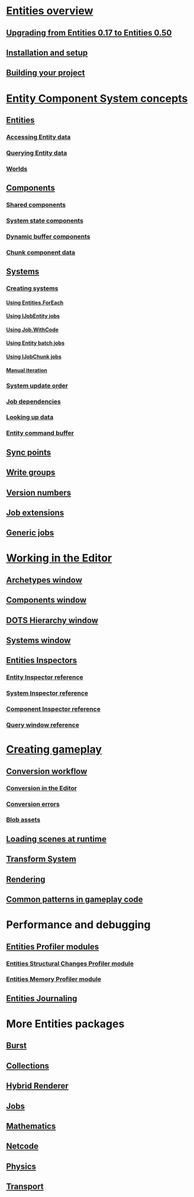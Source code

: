 # [Entities overview](index.md)
## [Upgrading from Entities 0.17 to Entities 0.50](upgrade-guide.md)
## [Installation and setup](install_setup.md)
## [Building your project](ecs_building_projects.md)
# [Entity Component System concepts](ecs_core.md)
## [Entities](ecs_entities.md)
### [Accessing Entity data](chunk_iteration.md)
### [Querying Entity data](ecs_entity_query.md)
### [Worlds](world.md)
## [Components](ecs_components.md)
### [Shared components](shared_component_data.md)
### [System state components](system_state_components.md)
### [Dynamic buffer components](dynamic_buffers.md)
### [Chunk component data](ecs_chunk_component.md)
## [Systems](ecs_systems.md)
### [Creating systems](ecs_creating_systems.md)
#### [Using Entities.ForEach](ecs_entities_foreach.md)
#### [Using IJobEntity jobs](ecs_ijobentity.md)
#### [Using Job.WithCode](ecs_job_withcode.md)
#### [Using Entity batch jobs](ecs_ijobentitybatch.md)
#### [Using IJobChunk jobs](chunk_iteration_job.md)
#### [Manual iteration](manual_iteration.md)
### [System update order](system_update_order.md)
### [Job dependencies](ecs_job_dependencies.md)
### [Looking up data](ecs_lookup_data.md)
### [Entity command buffer](entity_command_buffer.md)
## [Sync points](sync_points.md)
## [Write groups](ecs_write_groups.md)
## [Version numbers](version_numbers.md)
## [Job extensions](ecs_job_extensions.md)
## [Generic jobs](ecs_generic_jobs.md)
# [Working in the Editor](editor-workflows.md)
## [Archetypes window](editor-archetypes-window.md)
## [Components window](editor-components-window.md)
## [DOTS Hierarchy window](editor-hierarchy-window.md)
## [Systems window](editor-systems-window.md)
## [Entities Inspectors](editor-inspectors.md)
### [Entity Inspector reference](editor-entity-inspector.md)
### [System Inspector reference](editor-system-inspector.md)
### [Component Inspector reference](editor-component-inspector.md)
### [Query window reference](editor-query-window.md)
# [Creating gameplay](gp_overview.md)
## [Conversion workflow](conversion.md)
### [Conversion in the Editor](live_conversion.md)
### [Conversion errors](conversion_errors.md)
### [Blob assets](blobs.md)
## [Loading scenes at runtime](loading_scenes.md)
## [Transform System](transform_system.md)
## [Rendering](gp_rendering.md)
## [Common patterns in gameplay code](gp_common_patterns.md)
# Performance and debugging
## [Entities Profiler modules](profiler-modules-entities.md)
### [Entities Structural Changes Profiler module](profiler-module-structural-changes.md)
### [Entities Memory Profiler module](profiler-module-memory.md) 
## [Entities Journaling](entities-journaling.md)
# More Entities packages
## [Burst](https://docs.unity3d.com/Packages/com.unity.burst@latest)
## [Collections](https://docs.unity3d.com/Packages/com.unity.collections@latest)
## [Hybrid Renderer](https://docs.unity3d.com/Packages/com.unity.rendering.hybrid@latest)
## [Jobs](https://docs.unity3d.com/Packages/com.unity.jobs@latest)
## [Mathematics](https://docs.unity3d.com/Packages/com.unity.mathematics@latest)
## [Netcode](https://docs.unity3d.com/Packages/com.unity.netcode@latest)
## [Physics](https://docs.unity3d.com/Packages/com.unity.physics@latest)
## [Transport](https://docs.unity3d.com/Packages/com.unity.transport@latest)
